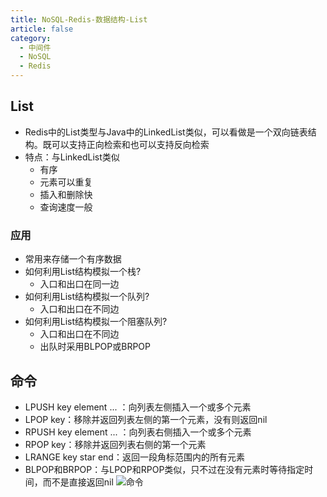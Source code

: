 ```yaml
---
title: NoSQL-Redis-数据结构-List
article: false
category:
  - 中间件
  - NoSQL
  - Redis
---
```

## List
- Redis中的List类型与Java中的LinkedList类似，可以看做是一个双向链表结构。既可以支持正向检索和也可以支持反向检索
- 特点：与LinkedList类似
  - 有序
  - 元素可以重复
  - 插入和删除快
  - 查询速度一般
### 应用
- 常用来存储一个有序数据
- 如何利用List结构模拟一个栈?
  - 入口和出口在同一边
- 如何利用List结构模拟一个队列?
  - 入口和出口在不同边
- 如何利用List结构模拟一个阻塞队列?
  - 入口和出口在不同边
  - 出队时采用BLPOP或BRPOP

## 命令
- LPUSH key  element ... ：向列表左侧插入一个或多个元素
- LPOP key：移除并返回列表左侧的第一个元素，没有则返回nil
- RPUSH key  element ... ：向列表右侧插入一个或多个元素
- RPOP key：移除并返回列表右侧的第一个元素
- LRANGE key star end：返回一段角标范围内的所有元素
- BLPOP和BRPOP：与LPOP和RPOP类似，只不过在没有元素时等待指定时间，而不是直接返回nil
![命令](https://blog-image-9943.oss-cn-beijing.aliyuncs.com/202308201748775.png)








